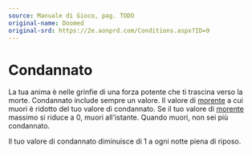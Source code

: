 ```yaml
---
source: Manuale di Gioco, pag. TODO
original-name: Doomed
original-srd: https://2e.aonprd.com/Conditions.aspx?ID=9
---
```


# Condannato

La tua anima è nelle grinfie di una forza potente che ti trascina verso la
morte. Condannato include sempre un valore. Il valore di
[morente](/condizioni/morente) a cui muori è ridotto del tuo valore di
condannato. Se il tuo valore di [morente](/condizioni/morente) massimo si riduce
a 0, muori all'istante. Quando muori, non sei più condannato.

Il tuo valore di condannato diminuisce di 1 a ogni notte piena di riposo.
